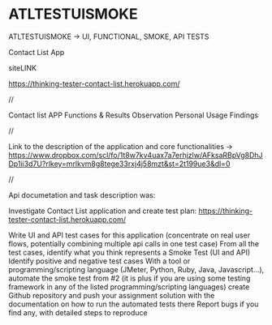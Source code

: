 # ATLTESTUISMOKE
ATLTESTUISMOKE -> UI, FUNCTIONAL, SMOKE, API TESTS



Contact List App

siteLINK

https://thinking-tester-contact-list.herokuapp.com/

//

Contact list APP Functions & Results
Observation
Personal Usage Findings

//


Link to the description of the application and core functionalities -> https://www.dropbox.com/scl/fo/1t8w7kv4uax7a7erhjzlw/AFksaRBpVg8DhJDp1ii3d7U?rlkey=mrlkvm8g8tege33rxj4j58mzt&st=2t199ue3&dl=0

//

Api documetation and task description was:

  Investigate Contact List application and create test plan: https://thinking-tester-contact-list.herokuapp.com/

  Write UI and API test cases for this application (concentrate on real user flows, potentially combining multiple api calls in one test case)
  From all the test cases, identify what you think represents a Smoke Test (UI and API)
  Identify positive and negative test cases
  With a tool or programming/scripting language (JMeter, Python, Ruby, Java, Javascript...), automate the smoke test from #2 (it is plus if you are using some testing framework in any of the       listed programming/scripting languages)
  create Github repository and push your assignment solution with the documentation on how to run the automated tests there
  Report bugs if you find any, with detailed steps to reproduce
